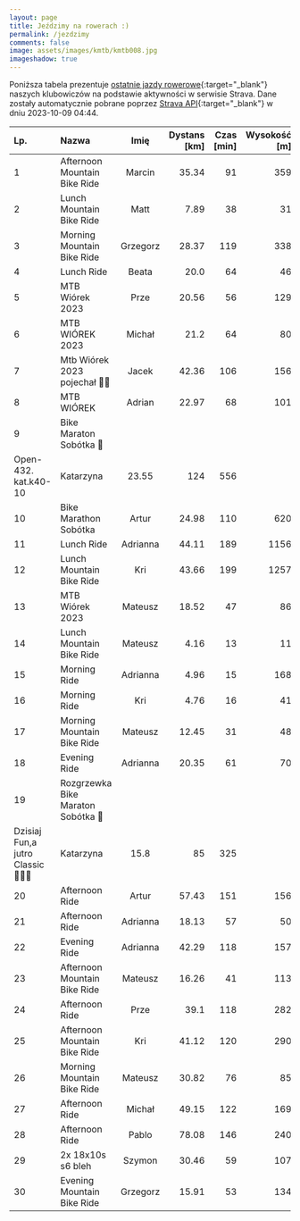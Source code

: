 ```yaml
---
layout: page
title: Jeździmy na rowerach :)
permalink: /jezdzimy
comments: false
image: assets/images/kmtb/kmtb008.jpg
imageshadow: true
---
```


Poniższa tabela prezentuje [ostatnie jazdy rowerowe](https://www.strava.com/clubs/336381){:target="_blank"} naszych klubowiczów na podstawie aktywności w serwisie Strava. Dane zostały automatycznie pobrane poprzez [Strava API](https://developers.strava.com/docs/reference/#api-Clubs-getClubActivitiesById){:target="_blank"} w dniu 2023-10-09 04:44.

Lp. | Nazwa | Imię | Dystans [km] | Czas [min] | Wysokość [m]
:--- | :--- | :---: | ---: | ---: | ---:
1|Afternoon Mountain Bike Ride|Marcin|35.34|91|359
2|Lunch Mountain Bike Ride|Matt|7.89|38|31
3|Morning Mountain Bike Ride|Grzegorz|28.37|119|338
4|Lunch Ride|Beata|20.0|64|46
5|MTB Wiórek 2023|Prze|20.56|56|129
6|MTB WIÓREK 2023|Michał|21.2|64|80
7|Mtb Wiórek 2023 pojechał 🚴‍♂️|Jacek|42.36|106|156
8|MTB WIÓREK|Adrian|22.97|68|101
9|Bike Maraton Sobótka 🚴
Open-432.  kat.k40-10|Katarzyna|23.55|124|556
10|Bike Marathon Sobótka|Artur|24.98|110|620
11|Lunch Ride|Adrianna|44.11|189|1156
12|Lunch Mountain Bike Ride|Kri|43.66|199|1257
13|MTB Wiórek 2023|Mateusz|18.52|47|86
14|Lunch Mountain Bike Ride|Mateusz|4.16|13|11
15|Morning Ride|Adrianna|4.96|15|168
16|Morning Ride|Kri|4.76|16|41
17|Morning Mountain Bike Ride|Mateusz|12.45|31|48
18|Evening Ride|Adrianna|20.35|61|70
19|Rozgrzewka Bike Maraton Sobótka 🚴
Dzisiaj Fun,a jutro Classic 💪🔥😀|Katarzyna|15.8|85|325
20|Afternoon Ride|Artur|57.43|151|156
21|Afternoon Ride|Adrianna|18.13|57|50
22|Evening Ride|Adrianna|42.29|118|157
23|Afternoon Mountain Bike Ride|Mateusz|16.26|41|113
24|Afternoon Ride|Prze|39.1|118|282
25|Afternoon Mountain Bike Ride|Kri|41.12|120|290
26|Morning Mountain Bike Ride|Mateusz|30.82|76|85
27|Afternoon Ride|Michał|49.15|122|169
28|Afternoon Ride|Pablo|78.08|146|240
29|2x 18x10s s6 bleh|Szymon|30.46|59|107
30|Evening Mountain Bike Ride|Grzegorz|15.91|53|134
